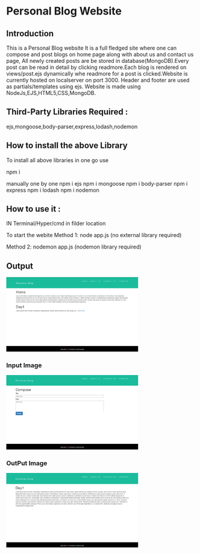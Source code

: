 # Personal Blog Website

## Introduction

This is a Personal Blog website 
It is a full fledged site where one can compose and post blogs on home page along with about us and contact us page,
All newly created posts are be stored in database(MongoDB).Every post can be read in detail by clicking readmore.Each blog is rendered
on views/post.ejs dynamically whe readmore for a post is clicked.Website is currently hosted on localserver on port 3000.
Header and footer are used as partials/templates using ejs.
Website is made using NodeJs,EJS,HTML5,CSS,MongoDB.

## Third-Party Libraries Required :

ejs,mongoose,body-parser,express,lodash,nodemon

## How to install the above Library

To install all above libraries in one go use

npm i

manually one by one
npm i ejs
npm i mongoose
npm i body-parser
npm i express
npm i lodash
npm i nodemon


## How to use it :

IN Terminal/Hyper/cmd in filder location

To start the webite
Method 1:
node app.js           (no external library required)

Method 2:
nodemon app.js        (nodemon library required)

## Output

  <img src="Images/1.png" width="350" title="home">

### Input Image

 <img src="Images/2.png" width="350" title="compose">

### OutPut Image

 <img src="Images/3.png" width="350" title="blog1">

